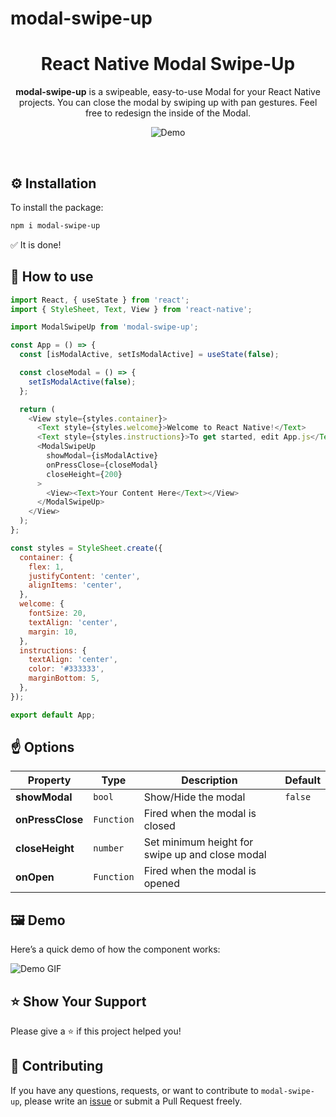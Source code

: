 # modal-swipe-up

<div align="center">

<h1>React Native Modal Swipe-Up</h1>

**modal-swipe-up** is a swipeable, easy-to-use Modal for your React Native projects. You can close the modal by swiping up with pan gestures. Feel free to redesign the inside of the Modal.

![Demo](https://github.com/raouldandresy/gif/blob/main/swipe-up-modal.gif)

</div>

<br/>

## ⚙️ Installation

To install the package:

```bash
npm i modal-swipe-up
```

✅ It is done!

## 🚀 How to use

```javascript
import React, { useState } from 'react';
import { StyleSheet, Text, View } from 'react-native';

import ModalSwipeUp from 'modal-swipe-up';

const App = () => {
  const [isModalActive, setIsModalActive] = useState(false);

  const closeModal = () => {
    setIsModalActive(false);
  };

  return (
    <View style={styles.container}>
      <Text style={styles.welcome}>Welcome to React Native!</Text>
      <Text style={styles.instructions}>To get started, edit App.js</Text>
      <ModalSwipeUp
        showModal={isModalActive}
        onPressClose={closeModal}
        closeHeight={200}
      >
        <View><Text>Your Content Here</Text></View>
      </ModalSwipeUp>
    </View>
  );
};

const styles = StyleSheet.create({
  container: {
    flex: 1,
    justifyContent: 'center',
    alignItems: 'center',
  },
  welcome: {
    fontSize: 20,
    textAlign: 'center',
    margin: 10,
  },
  instructions: {
    textAlign: 'center',
    color: '#333333',
    marginBottom: 5,
  },
});

export default App;
```

## ☝️ Options

| Property               | Type       | Description                                                 | Default |
| ----------------------- | ---------- | ----------------------------------------------------------- | ------- |
| **showModal**           | `bool`     | Show/Hide the modal                                         | `false` |
| **onPressClose**        | `Function` | Fired when the modal is closed                              |         |
| **closeHeight**         | `number`   | Set minimum height for swipe up and close modal             |         |
| **onOpen**              | `Function` | Fired when the modal is opened                              |         |

## 🖼️ Demo

Here’s a quick demo of how the component works:

![Demo GIF](https://user-images.githubusercontent.com/demo-image.gif)

## ⭐️ Show Your Support

Please give a ⭐️ if this project helped you!

## 👏 Contributing

If you have any questions, requests, or want to contribute to `modal-swipe-up`, please write an [issue](https://github.com/raouldandresy/modal-swipe-up/issues) or submit a Pull Request freely.

